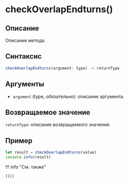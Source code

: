 # checkOverlapEndturns()

## Описание
Описание метода.

## Синтаксис
```javascript
checkOverlapEndturns(argument: type) -> returnType
```

## Аргументы
- `argument` (type, обязательно): описание аргумента.

## Возвращаемое значение
`returnType`: описание возвращаемого значения.

## Пример
```javascript linenums="1"
let result = checkOverlapEndturns(value)
console.info(result)
```

!!! info "См. также"

    []()

